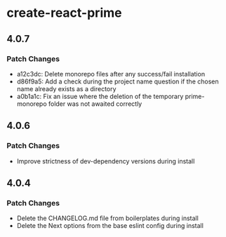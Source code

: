 # create-react-prime

## 4.0.7

### Patch Changes

- a12c3dc: Delete monorepo files after any success/fail installation
- d86f9a5: Add a check during the project name question if the chosen name already exists as a directory
- a0b1a1c: Fix an issue where the deletion of the temporary prime-monorepo folder was not awaited correctly

## 4.0.6

### Patch Changes

- Improve strictness of dev-dependency versions during install

## 4.0.4

### Patch Changes

- Delete the CHANGELOG.md file from boilerplates during install
- Delete the Next options from the base eslint config during install
